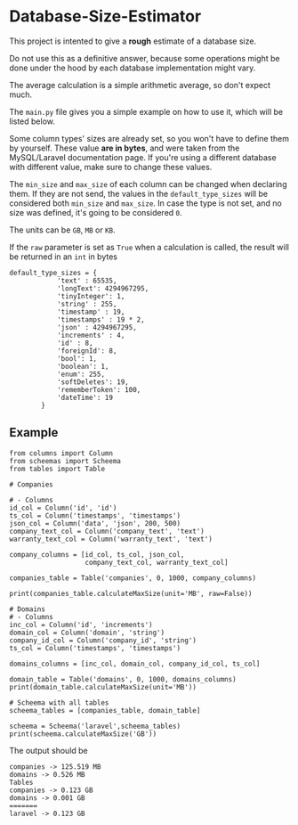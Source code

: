 # Database-Size-Estimator

This project is intented to give a **rough** estimate of a database size.

Do not use this as a definitive answer, because some operations might be done under the hood by each database implementation might vary.

The average calculation is a simple arithmetic average, so don't expect much.

The `main.py` file gives you a simple example on how to use it, which will be listed below.

Some column types' sizes are already set, so you won't have to define them by yourself. These value **are in bytes**, and were taken from the MySQL/Laravel documentation page. If you're using a different database with different value, make sure to change these values.

The `min_size` and `max_size` of each column can be changed when declaring them. If they are not send, the values in the `default_type_sizes` will be considered both `min_size` and `max_size`. In case the type is not set, and no size was defined, it's going to be considered `0`. 

The units can be `GB`, `MB` or `KB`.

If the `raw` parameter is set as `True` when a calculation is called, the result will be returned in an `int` in bytes


```
default_type_sizes = {
            'text' : 65535,
            'longText': 4294967295,
            'tinyInteger': 1,
            'string' : 255,
            'timestamp' : 19,
            'timestamps' : 19 * 2,
            'json' : 4294967295,
            'increments' : 4,
            'id' : 8,
            'foreignId': 8,
            'bool': 1,
            'boolean': 1,
            'enum': 255,
            'softDeletes': 19,
            'rememberToken': 100,
            'dateTime': 19
        }
```

## Example

```
from columns import Column
from scheemas import Scheema
from tables import Table

# Companies

# - Columns
id_col = Column('id', 'id')
ts_col = Column('timestamps', 'timestamps')
json_col = Column('data', 'json', 200, 500)
company_text_col = Column('company_text', 'text')
warranty_text_col = Column('warranty_text', 'text')

company_columns = [id_col, ts_col, json_col,
                   company_text_col, warranty_text_col]

companies_table = Table('companies', 0, 1000, company_columns)

print(companies_table.calculateMaxSize(unit='MB', raw=False))

# Domains
# - Columns
inc_col = Column('id', 'increments')
domain_col = Column('domain', 'string')
company_id_col = Column('company_id', 'string')
ts_col = Column('timestamps', 'timestamps')

domains_columns = [inc_col, domain_col, company_id_col, ts_col]

domain_table = Table('domains', 0, 1000, domains_columns)
print(domain_table.calculateMaxSize(unit='MB'))

# Scheema with all tables
scheema_tables = [companies_table, domain_table]

scheema = Scheema('laravel',scheema_tables)
print(scheema.calculateMaxSize('GB'))

```

The output should be 
```
companies -> 125.519 MB
domains -> 0.526 MB
Tables
companies -> 0.123 GB
domains -> 0.001 GB
=======
laravel -> 0.123 GB
```

